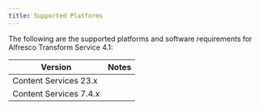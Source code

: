 ```yaml
---
title: Supported Platforms
---
```


The following are the supported platforms and software requirements for Alfresco Transform Service 4.1:

|Version|Notes|
|-------|-----|
| Content Services 23.x | |
| Content Services 7.4.x | |
